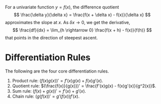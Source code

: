 For a univariate function $y = f(x)$, the difference quotient 
$$
\frac{\delta y}{\delta x} = \frac{f(x + \delta x) - f(x)}{\delta x}
$$
 approximates the slope at $x$. As $\delta x \rightarrow 0$, we get the derivative, 
$$
\frac{df}{dx} = \lim_{h \rightarrow 0} \frac{f(x + h) - f(x)}{f(h)}
$$
 that points in the direction of steepest ascent.

# Differentiation Rules
The following are the four core differentiation rules.
1. Product rule: $(f(x)g(x))' = f'(x)g(x) + f(x)g'(x)$.
2. Quotient rule: $(\frac{f(x)}{g(x)})' = \frac{f'(x)g(x) - f(x)g'(x)}{g^2(x)}$.
3. Sum rule: $(f(x) + g(x))' = f'(x) + g'(x)$.
4. Chain rule: $(g(f(x))' = g'(f(x))f'(x)$.






